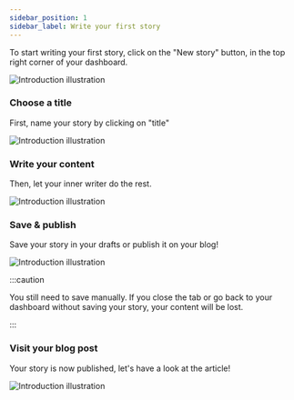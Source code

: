 ```yaml
---
sidebar_position: 1
sidebar_label: Write your first story
---
```


To start writing your first story, click on the "New story" button, in the top right corner of your dashboard.

![Introduction illustration](/img/illustrations/new_story_2.png)

### Choose a title

First, name your story by clicking on "title"

![Introduction illustration](/img/illustrations/step2.gif)

### Write your content

Then, let your inner writer do the rest.

![Introduction illustration](/img/illustrations/step3.gif)

### Save & publish

Save your story in your drafts or publish it on your blog!

![Introduction illustration](/img/illustrations/step4.gif)

:::caution

You still need to save manually. If you close the tab or go back to your dashboard without saving your story, your content will be lost.

:::

### Visit your blog post

Your story is now published, let's have a look at the article!

![Introduction illustration](/img/illustrations/step5.gif)
